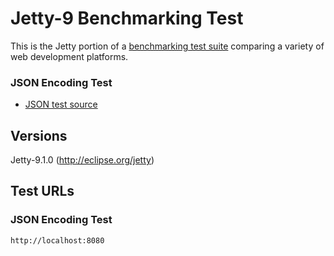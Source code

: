 # Jetty-9 Benchmarking Test

This is the Jetty portion of a [benchmarking test suite](../) comparing a variety of web development platforms.

### JSON Encoding Test
* [JSON test source](src/main/java/hello/HelloWebServer.java)

## Versions
Jetty-9.1.0 (http://eclipse.org/jetty)

## Test URLs

### JSON Encoding Test

    http://localhost:8080
